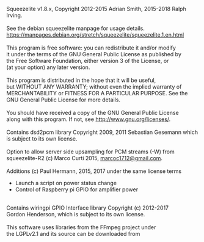 Squeezelite v1.8.x, Copyright 2012-2015 Adrian Smith, 2015-2018 Ralph Irving.<br>
<br>
See the debian squeezelite manpage for usage details.<br>
https://manpages.debian.org/stretch/squeezelite/squeezelite.1.en.html<br>
<br>
This program is free software: you can redistribute it and/or modify<br>
it under the terms of the GNU General Public License as published by<br>
the Free Software Foundation, either version 3 of the License, or<br>
(at your option) any later version.<br>
<br>
This program is distributed in the hope that it will be useful,<br>
but WITHOUT ANY WARRANTY; without even the implied warranty of<br>
MERCHANTABILITY or FITNESS FOR A PARTICULAR PURPOSE.  See the<br>
GNU General Public License for more details.<br>
<br>
You should have received a copy of the GNU General Public License<br>
along with this program.  If not, see <http://www.gnu.org/licenses/>.<br>
<br>
Contains dsd2pcm library Copyright 2009, 2011 Sebastian Gesemann which<br>
is subject to its own license.<br>
<br>
Option to allow server side upsampling for PCM streams (-W) from<br>
squeezelite-R2 (c) Marco Curti 2015, marcoc1712@gmail.com.<br>
<br>
Additions (c) Paul Hermann, 2015, 2017 under the same license terms<br>
- Launch a script on power status change<br>
- Control of Raspberry pi GPIO for amplifier power<br>
<br>
Contains wiringpi GPIO Interface library Copyright (c) 2012-2017<br>
Gordon Henderson, which is subject to its own license.<br>
<br>
This software uses libraries from the FFmpeg project under<br>
the LGPLv2.1 and its source can be downloaded from<br>
<https://sourceforge.net/projects/lmsclients/files/source/>
